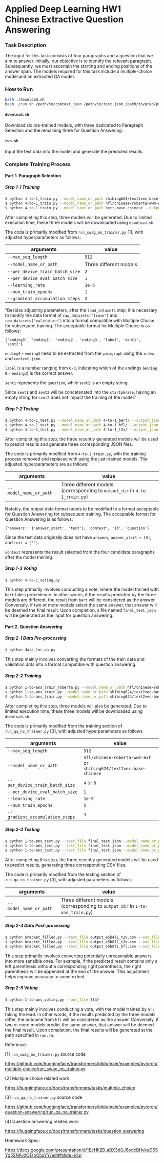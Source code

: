 # Applied Deep Learning HW1 <br>Chinese Extractive Question Answering

### Task Description

The input for this task consists of four paragraphs and a question that we aim to answer. Initially, our objective is to identify the relevant paragraph. Subsequently, we must ascertain the starting and ending positions of the answer span. The models required for this task include a multiple-choice model and an extracted QA model. 

### How to Run

```bash
bash ./download.sh
bash ./run.sh /path/to/context.json /path/to/test.json /path/to/pred/prediction.csv
```

#### `download.sh`

Download six pre-trained models, with three dedicated to Paragraph Selection and the remaining three for Question Answering.

#### `run.sh`

Input the test data into the model and generate the predicted results. 

### Complete Training Process

#### Part 1. Paragraph Selection

##### Step 1-1 Training

```bash
$ python 4-to-1_train.py --model_name_or_path shibing624/text2vec-base-chinese --output_dir 4-to-1_t2v
$ python 4-to-1_train.py --model_name_or_path hfl/chinese-roberta-wwm-ext --output_dir 4-to-1_hfl
$ python 4-to-1_train.py --model_name_or_path bert-base-chinese --output_dir 4-to-1_bert
```

After completing this step, three models will be generated. Due to limited execution time, these three models will be downloaded using `download.sh`. 

The code is primarily modified from `run_swag_no_trainer.py` [1], with adjusted hyperparameters as follows: 

| arguments                       | value                  |
| ------------------------------- | ---------------------- |
| `--max_seq_length`              | `512`                  |
| `--model_name_or_path`          | Three different models |
| `--per_device_train_batch_size` | `2`                    |
| `--per_device_eval_batch_size`  | `1`                    |
| `--learning_rate`               | `3e-5`                 |
| `--num_train_epochs`            | `1`                    |
| `--gradient_accumulation_steps` | `2`                    |

"Besides adjusting parameters, after the `load_datasets` step, it is necessary to modify the data format of `raw_datasets["train"]` and `raw_datasets["validation"]` into a format compatible with Multiple Choice for subsequent training. The acceptable format for Multiple Choice is as follows: 

```
{'ending0', 'ending1', 'ending2', 'ending3', 'label', 'sent1', 'sent2'}
```

`ending0` - `ending3` need to be extracted from the `paragraph` using the `index` and `context.json`.

`label` is a number ranging from `0-3`, indicating which of the endings (`ending 0` - `ending3`) is the correct answer.

`sent1` represents the `question`, while `sent2` is an empty string.

Since `sent1` and `sent2` will be concatenated into the `startphrase`, having an empty string for `sent2` does not impact the training of the model."

##### Step 1-2 Testing

```bash
$ python 4-to-1_test.py --model_name_or_path 4-to-1_bert/ --output_json 4-to-1_bert.json --validation_file ${2} --context_file ${1}
$ python 4-to-1_test.py --model_name_or_path 4-to-1_hfl/ --output_json 4-to-1_hfl.json --validation_file ${2} --context_file ${1}
$ python 4-to-1_test.py --model_name_or_path 4-to-1_t2v/ --output_json 4-to-1_t2v.json --validation_file ${2} --context_file ${1}
```

After completing this step, the three recently generated models will be used to predict results and generate three corresponding JSON files.

The code is primarily modified from `4-to-1_train.py`, with the training process removed and replaced with using the just-trained models. The adjusted hyperparameters are as follows:

| arguments              | value                                                        |
| ---------------------- | ------------------------------------------------------------ |
| `--model_name_or_path` | Three different models <br>(corresponding to `output_dir` in `4-to-1_train.py`) |

Notably, the output data format needs to be modified to a format acceptable for Question Answering for subsequent training. The acceptable format for Question Answering is as follows:

```
{'answers': {'answer_start', 'text'}, 'context', 'id', 'question'}
```

Since the test data originally does not have `answers`, `answer_start = [0]`, and `text = ['']`.

`context` represents the result selected from the four candidate paragraphs after the model training.

##### Step 1-3 Voting

```bash
$ python 4-to-1_voting.py
```

This step primarily involves conducting a vote, where the model trained with `bert` takes precedence. In other words, if the results predicted by the three models are different, the result from `bert` will be considered as the answer. Conversely, if two or more models select the same answer, that answer will be deemed the final result. Upon completion, a file named `final_test.json` will be generated as the input for question answering.

#### Part 2. Question Answering

##### Step 2-1 Data Pre-processing

```bash
$ python data_for_qa.py
```

This step mainly involves converting the formats of the train data and validation data into a format compatible with question answering. 

##### Step 2-2 Training

```bash
$ python 1-to-ans_train_roberta.py --model_name_or_path hfl/chinese-roberta-wwm-ext --output_dir 1-to-ans_e5b8l1_hfl --num_train_epochs 5 --learning_rate 1e-5 --per_device_train_batch_size 8
$ python 1-to-ans_train.py --model_name_or_path shibing624/text2vec-base-chinese --output_dir 1-to-ans_e5b4l1_t2v --num_train_epochs 5 --learning_rate 1e-5 --per_device_train_batch_size 4
$ python 1-to-ans_train.py --model_name_or_path shibing624/text2vec-base-chinese --output_dir 1-to-ans_e5b8l1_t2v --num_train_epochs 5 --learning_rate 1e-5 --per_device_train_batch_size 8
```

After completing this step, three models will also be generated. Due to limited execution time, these three models will be downloaded using `download.sh`.

The code is primarily modified from the training section of `run_qa_no_trainer.py` [3], with adjusted hyperparameters as follows:

| arguments                       | value                                                        |
| ------------------------------- | ------------------------------------------------------------ |
| `--max_seq_length`              | `512`                                                        |
| `--model_name_or_path`          | `hfl/chinese-roberta-wwm-ext` or <br/>`shibing624/text2vec-base-chinese` |
| `--per_device_train_batch_size` | `4` or `8`                                                   |
| `--per_device_eval_batch_size`  | `1`                                                          |
| `--learning_rate`               | `1e-5`                                                       |
| `--num_train_epochs`            | `5`                                                          |
| `--gradient_accumulation_steps` | `4`                                                          |

##### Step 2-3 Testing

```bash
$ python 1-to-ans_test.py --test_file final_test.json --model_name_or_path 1-to-ans_e5b4l1_t2v --output_csv output_e5b4l1_t2v.csv
$ python 1-to-ans_test.py --test_file final_test.json --model_name_or_path 1-to-ans_e5b8l1_t2v --output_csv output_e5b8l1_t2v.csv
$ python 1-to-ans_test.py --test_file final_test.json --model_name_or_path 1-to-ans_e5b8l1_hfl --output_csv output_e5b8l1_hfl.csv
```

After completing this step, the three recently generated models will be used to predict results, generating three corresponding CSV files.

The code is primarily modified from the testing section of `run_qa_no_trainer.py` [3], with adjusted parameters as follows:

| arguments              | value                                                        |
| ---------------------- | ------------------------------------------------------------ |
| `--model_name_or_path` | Three different models <br/>(corresponding to `output_dir` in `1-to-ans_train.py`) |

##### Step 2-4 Data Post-processing

```bash
$ python bracket_filled.py --test_file output_e5b4l1_t2v.csv --out_file output_e5b4l1_t2v_final.csv
$ python bracket_filled.py --test_file output_e5b8l1_t2v.csv --out_file output_e5b8l1_t2v_final.csv
$ python bracket_filled.py --test_file output_e5b8l1_hfl.csv --out_file output_e5b8l1_hfl_final.csv
```

This step primarily involves converting potentially unreasonable answers into more sensible ones. For example, if the predicted result contains only a left parenthesis without a corresponding right parenthesis, the right parenthesis will be appended at the end of the answer. This adjustment helps improve accuracy to some extent. 

##### Step 2-5 Voting

```bash
$ python 1-to-ans_voting.py --out_file ${3}
```

This step mainly involves conducting a vote, with the model trained by `hfl` taking the lead. In other words, if the results predicted by the three models differ, the outcome from `hfl` will be considered as the answer. Conversely, if two or more models predict the same answer, that answer will be deemed the final result. Upon completion, the final results will be generated at the path specified in `run.sh`. 

Reference: 

[1] `run_swag_no_trainer.py` source code

https://github.com/huggingface/transformers/blob/main/examples/pytorch/multiple-choice/run_swag_no_trainer.py

[2] Multiple choice related work

https://huggingface.co/docs/transformers/tasks/multiple_choice

[3] `run_qa_no_trainer.py` source code

https://github.com/huggingface/transformers/blob/main/examples/pytorch/question-answering/run_qa_no_trainer.py

[4] Question answering related work

https://huggingface.co/docs/transformers/tasks/question_answering

Homework Spec:

https://docs.google.com/presentation/d/1EcHhZB_aBX3dGJ6odcBHvkuD6SYg5SNAvzO1soObuYY/edit#slide=id.p
